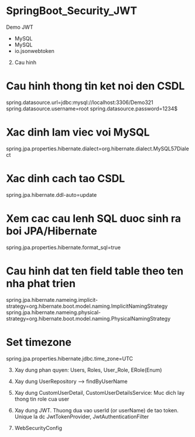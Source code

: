 # SpringBoot_Security_JWT
Demo JWT

- MySQL
- MySQL
- io.jsonwebtoken

2. Cau hinh

# Cau hinh thong tin ket noi den CSDL
spring.datasource.url=jdbc:mysql://localhost:3306/Demo321
spring.datasource.username=root
spring.datasource.password=1234$

# Xac dinh lam viec voi MySQL
spring.jpa.properties.hibernate.dialect=org.hibernate.dialect.MySQL57Dialect

# Xac dinh cach tao CSDL
spring.jpa.hibernate.ddl-auto=update

# Xem cac cau lenh SQL duoc sinh ra boi JPA/Hibernate
spring.jpa.properties.hibernate.format_sql=true

# Cau hinh dat ten field table theo ten nha phat trien
spring.jpa.hibernate.nameing.implicit-strategy=org.hibernate.boot.model.naming.ImplicitNamingStrategy
spring.jpa.hibernate.nameing.physical-strategy=org.hibernate.boot.model.naming.PhysicalNamingStrategy

# Set timezone
spring.jpa.properties.hibernate.jdbc.time_zone=UTC

3. Xay dung phan quyen: Users, Roles, User_Role, ERole(Enum)

4. Xay dung UserRepository --> findByUserName

5. Xay dung CustomUserDetail, CustomUserDetailsService: Muc dich lay thong tin role cua user

6. Xay dung JWT. Thuong dua vao userId (or userName) de tao token. Unique la dc
JwtTokenProvider, JwtAuthenticationFilter

7. WebSecurityConfig
